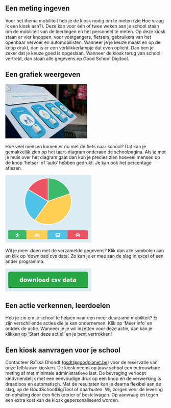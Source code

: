 ## Een meting ingeven

Voor het thema mobiliteit heb je de kiosk nodig om te meten (zie Hoe vraag ik een kiosk aan?). Deze kan voor één of twee weken aan je school staan om de mobiliteit van de leerlingen en het personeel te meten. Op deze kiosk staan er vier knoppen, voor voetgangers, fietsers, gebruikers van het openbaar vervoer en automobilisten. Wanneer je je keuze maakt en op de knop drukt, dan is er een verklikkerlampje dat even oplicht. Dan ben je zeker dat je keuze goed is opgeslaan. Wanneer de kiosk terug van school vertrekt, dan staan alle gegevens op Good School Digitool.  

## Een grafiek weergeven

![kiosk mobiliteit](https://github.com/GoodPlanetBelgium/text_GSDT/blob/main/images/20191109-101702-256-171-digitool-2-jpg.JPG)

Hoe veel mensen komen er nu met de fiets naar school? Dat kan je gemakkelijk zien op het taart-diagram onderaan de schoolpagina. Als je met je muis over het diagram gaat dan kun je precies zien hoeveel mensen op de knop ‘fietser’ of ‘auto’ hebben gedrukt. Je kan ook het percentage aflezen. 

![grafiek mobiliteit](https://github.com/GoodPlanetBelgium/text_GSDT/blob/main/images/grafiek%20mobiliteit.PNG)

Wil je meer doen met de verzamelde gegevens? Klik dan alle symbolen aan en klik op ‘download cvs data’. Zo kan je er mee aan de slag in excel of een ander programma.
 
![download cvs data](https://github.com/GoodPlanetBelgium/text_GSDT/blob/main/images/download%20cvs%20data.png) 
 
## Een actie verkennen, leerdoelen

Heb je zin om je school te helpen naar een meer duurzame mobiliteit? Er zijn verschillende acties die je kan ondernemen. Klik op ‘Meer info’ en ontdek de actie. Wanneer je je wil inzetten voor deze actie, dan kan je klikken op ‘Start deze actie!’ en je bent vertrokken!
     
## Een kiosk aanvragen voor je school

Contacteer Raïssa Dhondt (gsdt@goodplanet.be) voor de reservatie van onze felblauwe kiosken. De kiosk neemt op jouw school een betrouwbare meting af met minimale administratieve last. De bevraging verloopt kindvriendelijk met een eenvoudige druk op een knop en de verwerking is draadloos en automatisch. Met de resultaten kan je daarna flexibel aan de slag, op de GoodSchoolDigiTool of daarbuiten. Wij zorgen voor de levering en ophaling door een fietskoerier of bestelwagen. Op aanvraag en tegen een extra kost kan de kiosk gepersonaliseerd worden.

